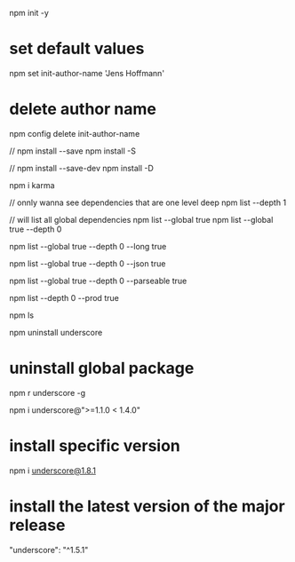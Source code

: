 npm init -y

# set default values
npm set init-author-name 'Jens Hoffmann'

# delete author name
npm config delete init-author-name


// npm install --save
npm install -S

// npm install --save-dev
npm install -D

npm i karma  

// onnly wanna see dependencies that are one level deep
npm list --depth 1

// will list all global dependencies
npm list --global true
npm list --global true --depth 0

npm list --global true --depth 0 --long true

npm list --global true --depth 0 --json true

npm list --global true --depth 0 --parseable true

npm list --depth 0 --prod true

npm ls

npm uninstall underscore

# uninstall global package
npm  r underscore -g 

npm i underscore@">=1.1.0 < 1.4.0"

# install specific version 
npm i underscore@1.8.1

# install the latest version of the major release
"underscore": "^1.5.1"


















